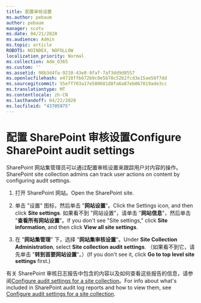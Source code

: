 ```yaml
---
title: 配置审核设置
ms.author: pebaum
author: pebaum
manager: scotv
ms.date: 04/21/2020
ms.audience: Admin
ms.topic: article
ROBOTS: NOINDEX, NOFOLLOW
localization_priority: Normal
ms.collection: Adm_O365
ms.custom: ''
ms.assetid: 98b3d4fa-9210-43e8-9faf-7af3dd9d8557
ms.openlocfilehash: e4718ffb672b9c0e5b78c52b2fcd3e15ae58f7dd
ms.sourcegitcommit: 55eff703a17e500681d8fa6a87eb067019ade3cc
ms.translationtype: MT
ms.contentlocale: zh-CN
ms.lasthandoff: 04/22/2020
ms.locfileid: "43705975"
---
```

# <a name="configure-sharepoint-audit-settings"></a><span data-ttu-id="9fc4f-102">配置 SharePoint 审核设置</span><span class="sxs-lookup"><span data-stu-id="9fc4f-102">Configure SharePoint audit settings</span></span>

<span data-ttu-id="9fc4f-103">SharePoint 网站集管理员可以通过配置审核设置来跟踪用户对内容的操作。</span><span class="sxs-lookup"><span data-stu-id="9fc4f-103">SharePoint site collection admins can track user actions on content by configuring audit settings.</span></span>
  
1. <span data-ttu-id="9fc4f-104">打开 SharePoint 网站。</span><span class="sxs-lookup"><span data-stu-id="9fc4f-104">Open the SharePoint site.</span></span>
    
2. <span data-ttu-id="9fc4f-105">单击 "设置" 图标，然后单击 "**网站设置**"。</span><span class="sxs-lookup"><span data-stu-id="9fc4f-105">Click the Settings icon, and then click **Site settings**.</span></span> <span data-ttu-id="9fc4f-106">如果看不到 "网站设置"，请单击 "**网站信息**"，然后单击 "**查看所有网站设置**"。</span><span class="sxs-lookup"><span data-stu-id="9fc4f-106">If you don't see "Site settings," click **Site information**, and then click **View all site settings**.</span></span>
    
3. <span data-ttu-id="9fc4f-107">在 "**网站集管理**" 下，选择 "**网站集审核设置**"。</span><span class="sxs-lookup"><span data-stu-id="9fc4f-107">Under **Site Collection Administration**, select **Site collection audit settings**.</span></span> <span data-ttu-id="9fc4f-108">（如果看不到它，请先单击 "**转到首要网站设置**"。）</span><span class="sxs-lookup"><span data-stu-id="9fc4f-108">(If you don't see it, click **Go to top level site settings** first.)</span></span> 
    
<span data-ttu-id="9fc4f-109">有关 SharePoint 审核日志报告中包含的内容以及如何查看这些报告的信息，请参阅[Configure audit settings for a site collection](https://go.microsoft.com/fwlink/?linkid=404050)。</span><span class="sxs-lookup"><span data-stu-id="9fc4f-109">For info about what's included in SharePoint audit log reports and how to view them, see [Configure audit settings for a site collection](https://go.microsoft.com/fwlink/?linkid=404050).</span></span>
  

